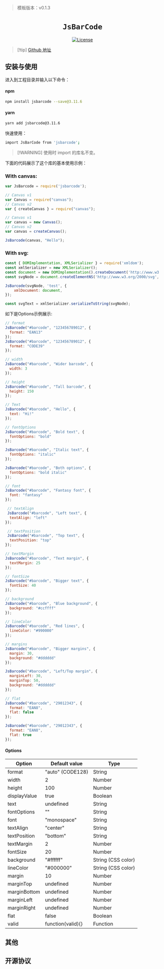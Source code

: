 > 模板版本：v0.1.3

<p align="center">
  <h1 align="center"> <code>JsBarCode</code> </h1>
</p>
<p align="center">
    <a href="https://github.com/lindell/JsBarcode/blob/master/MIT-LICENSE.txt">
        <img src="https://img.shields.io/badge/license-MIT-green.svg" alt="License" />
    </a>
</p>

> [!tip] [Github 地址](https://github.com/lindell/JsBarcode)

## 安装与使用

进入到工程目录并输入以下命令：

<!-- tabs:start -->

#### **npm**

```bash
npm install jsbarcode --save@3.11.6
```

#### **yarn**

```bash
yarn add jsbarcode@3.11.6
```

<!-- tabs:end -->

快速使用：

```bash
import JsBarCode from 'jsbarcode';
```

>[!WARNING] 使用时 import 的库名不变。

下面的代码展示了这个库的基本使用示例：

### **With canvas:**
```js
var JsBarcode = require('jsbarcode');

// Canvas v1
var Canvas = require("canvas");
// Canvas v2
var { createCanvas } = require("canvas");

// Canvas v1
var canvas = new Canvas();
// Canvas v2
var canvas = createCanvas();

JsBarcode(canvas, "Hello");
```

### **With svg:**

```js
const { DOMImplementation, XMLSerializer } = require('xmldom');
const xmlSerializer = new XMLSerializer();
const document = new DOMImplementation().createDocument('http://www.w3.org/1999/xhtml', 'html', null);
const svgNode = document.createElementNS('http://www.w3.org/2000/svg', 'svg');

JsBarcode(svgNode, 'test', {
    xmlDocument: document,
});

const svgText = xmlSerializer.serializeToString(svgNode);
```

如下是Options示例展示:

```js
// format
JsBarcode("#barcode", "123456789012", {
  format: "EAN13"
});
JsBarcode("#barcode", "123456789012", {
  format: "CODE39"
});

// width
JsBarcode("#barcode", "Wider barcode", {
  width: 3
});

// height
JsBarcode("#barcode", "Tall barcode", {
  height: 150
});

// Text
JsBarcode("#barcode", "Hello", {
  text: "Hi!"
});

// fontOptions
JsBarcode("#barcode", "Bold text", {
  fontOptions: "bold"
});

JsBarcode("#barcode", "Italic text", {
  fontOptions: "italic"
});

JsBarcode("#barcode", "Both options", {
  fontOptions: "bold italic"
});

// font
JsBarcode("#barcode", "Fantasy font", {
  font: "fantasy"
});

 // textAlign
 JsBarcode("#barcode", "Left text", {
  textAlign: "left"
});

 // textPosition
 JsBarcode("#barcode", "Top text", {
  textPosition: "top"
});

// textMargin
JsBarcode("#barcode", "Text margin", {
  textMargin: 25
});

// fontSize
JsBarcode("#barcode", "Bigger text", {
  fontSize: 40
});

// background
JsBarcode("#barcode", "Blue background", {
  background: "#ccffff"
});

// lineColor
JsBarcode("#barcode", "Red lines", {
  lineColor: "#990000"
});

// margins
JsBarcode("#barcode", "Bigger margins", {
  margin: 30,
  background: "#dddddd"
});

JsBarcode("#barcode", "Left/Top margin", {
  marginLeft: 30,
  marginTop: 50,
  background: "#dddddd"
});

// flat
JsBarcode("#barcode", "29012343", {
  format: "EAN8",
  flat: false
});

JsBarcode("#barcode", "29012343", {
  format: "EAN8",
  flat: true
});

```
#### **Options**

| **Option**   | **Default value** | **Type**           |
| ------------ | ----------------- | ------------------ |
| format       | "auto" (CODE128)  | String             |
| width        | 2                 | Number             |
| height       | 100               | Number             |
| displayValue | true              | Boolean            |
| text         | undefined         | String             |
| fontOptions  | ""                | String             |
| font         | "monospace"       | String             |
| textAlign    | "center"          | String             |
| textPosition | "bottom"          | String             |
| textMargin   | 2                 | Number             |
| fontSize     | 20                | Number             |
| background   | "#ffffff"         | String (CSS color) |
| lineColor    | "#000000"         | String (CSS color) |
| margin       | 10                | Number             |
| marginTop    | undefined         | Number             |
| marginBottom | undefined         | Number             |
| marginLeft   | undefined         | Number             |
| marginRight  | undefined         | Number             |
| flat         | false             | Boolean            |
| valid        | function(valid){} | Function           |


## 其他

## 开源协议